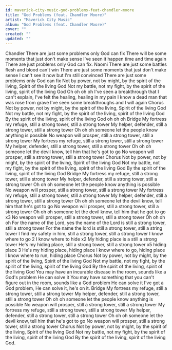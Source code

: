 ```yaml
---
id: maverick-city-music-god-problems-feat-chandler-moore
title: "God Problems (feat. Chandler Moore)"
artist: "Maverick City Music"
album: "God Problems (feat. Chandler Moore)"
cover: ""
created: ""
updated: ""
---
```


Chandler
There are just some problems only God can fix
There will be some moments that just don't make sense
I've seen it happen time and time again
There are just problems only God can fix.
Naomi
There are just some battles flesh and blood can't win
There are just some moments that just don't make sense
I can't see it now but I'm still convinced
There are just some problems only God can fix
Not by power, not by might, by the spirit of the living, Spirit of the living God
Not my battle, not my fight, by the spirit of the living, spirit of the living God
Oh oh oh oh
I've seen a breakthrough that I can't explain, I've felt the healing, healing in my pain
I know a dead man that was rose from grave
I've seen some breakthroughs and I will again
Chorus
Not by power, not by might, by the spirit of the living, Spirit of the living God
Not my battle, not my fight, by the spirit of the living, spirit of the living God
By the spirit of the living, spirit of the living God
oh oh oh
Bridge
My fortress my refuge, still a strong tower, still a strong tower
My helper, defender, still a strong tower, still a strong tower
Oh oh oh someone let the people know anything is possible
 No weapon will prosper, still a strong tower, still a strong tower
My fortress my refuge, still a strong tower, still a strong tower
My helper, defender, still a strong tower, still a strong tower
Oh oh oh someone let the devil know, tell him that he's got to go
No weapon will prosper, still a strong tower, still a strong tower
Chorus
Not by power, not by might, by the spirit of the living, Spirit of the living God
Not my battle, not my fight, by the spirit of the living, spirit of the living God
By the spirit of the living, spirit of the living God
Bridge
My fortress my refuge, still a strong tower, still a strong tower
My helper, defender, still a strong tower, still a strong tower
Oh oh oh someone let the people know anything is possible
 No weapon will prosper, still a strong tower, still a strong tower
My fortress my refuge, still a strong tower, still a strong tower
My helper, defender, still a strong tower, still a strong tower
Oh oh oh someone let the devil know, tell him that he's got to go
No weapon will prosper, still a strong tower, still a strong tower
Oh oh oh someone let the devil know, tell him that he got to go x3
No weapon will prosper, still a strong tower, still a strong tower
Oh oh oh oh
For the name of the Lord, yes the name of the Lord is still a strong tower, still a strong tower
For the name the lord is still a strong tower, still a string tower
I find my safety in him, still a strong tower, still a strong tower
I know where to go 2
I know where to hide x2
My hiding place is a still a strong tower
He's my hiding place, still a strong tower, still a strong tower x5 hiding place 3
He's my hiding place, hiding place
I know where to go, hiding place
I know where to run, hiding place
Chorus
Not by power, not by might, by the spirit of the living, Spirit of the living God
Not my battle, not my fight, by the spirit of the living, spirit of the living God
By the spirit of the living, spirit of the living God
You may have an incurable disease in the room, sounds like a God's problem
He can solve it
You may have something that you can't figure out in the room, sounds like a God problem
He can solve it
I've got a God problem, He can solve it, he's on it.
Bridge
My fortress my refuge, still a strong tower, still a strong tower
My helper, defender, still a strong tower, still a strong tower
Oh oh oh someone let the people know anything is possible
 No weapon will prosper, still a strong tower, still a strong tower
My fortress my refuge, still a strong tower, still a strong tower
My helper, defender, still a strong tower, still a strong tower
Oh oh oh someone let the devil know, tell him that he's got to go
No weapon will prosper, still a strong tower, still a strong tower
Chorus
Not by power, not by might, by the spirit of the living, Spirit of the living God
Not my battle, not my fight, by the spirit of the living, spirit of the living God
By the spirit of the living, spirit of the living God.